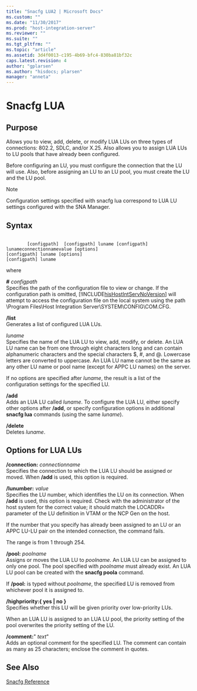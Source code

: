 ```yaml
---
title: "Snacfg LUA2 | Microsoft Docs"
ms.custom: ""
ms.date: "11/30/2017"
ms.prod: "host-integration-server"
ms.reviewer: ""
ms.suite: ""
ms.tgt_pltfrm: ""
ms.topic: "article"
ms.assetid: 3d4f0013-c195-4b69-bfc4-830ba81bf32c
caps.latest.revision: 4
author: "gplarsen"
ms.author: "hisdocs; plarsen"
manager: "anneta"
---
```

# Snacfg LUA
## Purpose  
 Allows you to view, add, delete, or modify LUA LUs on three types of connections: 802.2, SDLC, and/or X.25. Also allows you to assign LUA LUs to LU pools that have already been configured.  
  
 Before configuring an LU, you must configure the connection that the LU will use. Also, before assigning an LU to an LU pool, you must create the LU and the LU pool.  
  
> [!NOTE]
>  Configuration settings specified with snacfg lua correspond to LUA LU settings configured with the SNA Manager.  
  
## Syntax  
  
```  
  
        [configpath]  [configpath] luname [configpath] lunameconnectionnamevalue [options]  
[configpath] luname [options]  
[configpath] luname  
```  
  
 where  
  
 **#** *configpath*  
 Specifies the path of the configuration file to view or change. If the configuration path is omitted, [!INCLUDE[hisHostIntServNoVersion](../includes/hishostintservnoversion-md.md)] will attempt to access the configuration file on the local system using the path \Program Files\Host Integration Server\SYSTEM\CONFIG\COM.CFG.  
  
 **/list**  
 Generates a list of configured LUA LUs.  
  
 *luname*  
 Specifies the name of the LUA LU to view, add, modify, or delete. An LUA LU name can be from one through eight characters long and can contain alphanumeric characters and the special characters $, #, and @. Lowercase letters are converted to uppercase. An LUA LU name cannot be the same as any other LU name or pool name (except for APPC LU names) on the server.  
  
 If no options are specified after *luname*, the result is a list of the configuration settings for the specified LU.  
  
 **/add**  
 Adds an LUA LU called *luname*. To configure the LUA LU, either specify other options after **/add**, or specify configuration options in additional **snacfg lua** commands (using the same *luname*).  
  
 **/delete**  
 Deletes *luname*.  
  
## Options for LUA LUs  
 **/connection:** *connectionname*  
 Specifies the connection to which the LUA LU should be assigned or moved. When **/add** is used, this option is required.  
  
 **/lunumber:** *value*  
 Specifies the LU number, which identifies the LU on its connection. When **/add** is used, this option is required. Check with the administrator of the host system for the correct value; it should match the LOCADDR= parameter of the LU definition in VTAM or the NCP Gen on the host.  
  
 If the number that you specify has already been assigned to an LU or an APPC LU-LU pair on the intended connection, the command fails.  
  
 The range is from 1 through 254.  
  
 **/pool:** *poolname*  
 Assigns or moves the LUA LU to *poolname*. An LUA LU can be assigned to only one pool. The pool specified with *poolname* must already exist. An LUA LU pool can be created with the **snacfg poola** command.  
  
 If **/pool:** is typed without *poolname*, the specified LU is removed from whichever pool it is assigned to.  
  
 **/highpriority:{ yes &#124; no }**  
 Specifies whether this LU will be given priority over low-priority LUs.  
  
 When an LUA LU is assigned to an LUA LU pool, the priority setting of the pool overwrites the priority setting of the LU.  
  
 **/comment:**" *text*"  
 Adds an optional comment for the specified LU. The comment can contain as many as 25 characters; enclose the comment in quotes.  
  
## See Also  
 [Snacfg Reference](../core/snacfg-reference2.md)